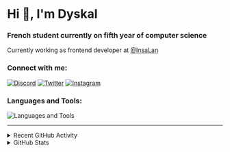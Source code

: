# Hi 👋, I'm Dyskal

### French student currently on fifth year of computer science

Currently working as frontend developer at [@InsaLan](https://github.com/InsaLan)

### Connect with me:

[![Discord](https://skillicons.dev/icons?i=discord "@dyskal")](https://discordapp.com/users/200586202997325824)
[![Twitter](https://skillicons.dev/icons?i=twitter "@dyskal")](https://twitter.com/dyskal)
[![Instagram](https://skillicons.dev/icons?i=instagram "@dyskal")](https://instagram.com/dyskal)

### Languages and Tools:
![Languages and Tools](https://skillicons.dev/icons?i=java,kotlin,spring,js,ts,vue,idea,linux,git&perline=3)

---

<details>
<summary>Recent GitHub Activity</summary>

<!--START_SECTION:activity-->


1. 🗣 Commented on [#3006](https://github.com/springdoc/springdoc-openapi/issues/3006#issuecomment-2904726211) in [springdoc/springdoc-openapi](https://github.com/springdoc/springdoc-openapi)
2. ❗ Opened issue [#3006](https://github.com/springdoc/springdoc-openapi/issues/3006) in [springdoc/springdoc-openapi](https://github.com/springdoc/springdoc-openapi)
3. 🗣 Commented on [#21342](https://github.com/vuetifyjs/vuetify/pull/21342#issuecomment-2891433945) in [vuetifyjs/vuetify](https://github.com/vuetifyjs/vuetify)
4. 🗣 Commented on [#21342](https://github.com/vuetifyjs/vuetify/pull/21342#issuecomment-2890832142) in [vuetifyjs/vuetify](https://github.com/vuetifyjs/vuetify)
5. 🎉 Merged PR [#158](https://github.com/kernoeb/PlanningSup/pull/158) in [kernoeb/PlanningSup](https://github.com/kernoeb/PlanningSup)
5. 🎉 Merged PR [#16](https://github.com/Dyskal/DiscordRP/pull/16) in [Dyskal/DiscordRP](https://github.com/Dyskal/DiscordRP)
6. 🎉 Merged PR [#17](https://github.com/Dyskal/TwitchPlayerOpener/pull/17) in [Dyskal/TwitchPlayerOpener](https://github.com/Dyskal/TwitchPlayerOpener)

<!--END_SECTION:activity-->

</details>

<details>
<summary>GitHub Stats</summary>

![GitHub Stats](https://github-readme-stats.vercel.app/api/top-langs?username=dyskal&show_icons=true&locale=en&layout=compact&card_width=445&langs_count=10&hide_borders=true)
![GitHub Stats](https://github-readme-stats.vercel.app/api?username=dyskal&show_icons=true&locale=en&include_all_commits=true&hide_borders=true)
</details>

